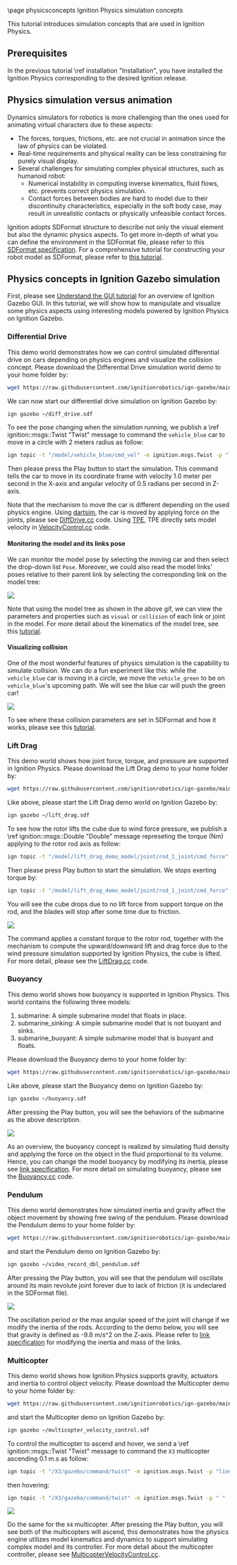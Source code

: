 \page physicsconcepts Ignition Physics simulation concepts

This tutorial introduces simulation concepts that are used in Ignition Physics.

## Prerequisites

In the previous tutorial \ref installation "Installation", you have installed
the Ignition Physics corresponding to the desired Ignition release.

## Physics simulation versus animation

Dynamics simulators for robotics is more challenging than the ones used for
animating virtual characters due to these aspects:
- The forces, torques, frictions, etc. are not crucial in animation since the
law of physics can be violated.
- Real-time requirements and physical reality can be less constraining for
purely visual display.
- Several challenges for simulating complex physical structures, such as
humanoid robot:
  - Numerical instability in computing inverse kinematics, fluid flows, etc.
    prevents correct physics simulation.
  - Contact forces between bodies are hard to model due to their discontinuity
    characteristics, especially in the soft body case, may result in unrealistic
    contacts or physically unfeasible contact forces.

Ignition adopts SDFormat structure to describe not only the visual element but
also the dynamic physics aspects. To get more in-depth of what you can define
the environment in the SDFormat file, please refer to this
[SDFormat specification](http://sdformat.org/spec?ver=1.7&elem=sdf).
For a comprehensive tutorial for constructing your robot model as SDFormat,
please refer to [this tutorial](https://ignitionrobotics.org/docs/dome/building_robot).


## Physics concepts in Ignition Gazebo simulation

First, please see [Understand the GUI tutorial](https://ignitionrobotics.org/docs/dome/gui)
for an overview of Ignition Gazebo GUI. In this tutorial, we will show how to
manipulate and visualize some physics aspects using interesting
models powered by Ignition Physics on Ignition Gazebo.

### Differential Drive

This demo world demonstrates how we can control simulated differential drive on
cars depending on physics engines and visualize the collision concept. Please
download the Differential Drive simulation world demo to your home folder by:

```bash
wget https://raw.githubusercontent.com/ignitionrobotics/ign-gazebo/main/examples/worlds/diff_drive.sdf -P ~
```

We can now start our differential drive simulation on Ignition Gazebo by:

```bash
ign gazebo ~/diff_drive.sdf
```

To see the pose changing when the simulation running, we publish a
\ref ignition::msgs::Twist "Twist" message to command the `vehicle_blue` car to
move in a circle with 2 meters radius as follow:

```bash
ign topic -t "/model/vehicle_blue/cmd_vel" -m ignition.msgs.Twist -p "linear: {x: 1.0}, angular: {z: 0.5}"
```

Then please press the Play button to start the simulation.
This command tells the car to move in its coordinate frame with velocity
1.0 meter per second in the X-axis and angular velocity of 0.5 radians per
second in Z-axis.

Note that the mechanism to move the car is different depending on the used physics
engine. Using [dartsim](https://github.com/ignitionrobotics/ign-physics/tree/main/dartsim),
the car is moved by applying force on the joints, please see [DiffDrive.cc](https://github.com/ignitionrobotics/ign-gazebo/blob/ign-gazebo5/src/systems/diff_drive/DiffDrive.cc#L333) code.
Using [TPE](https://github.com/ignitionrobotics/ign-physics/tree/main/tpe),
TPE directly sets model velocity in [VelocityControl.cc](https://github.com/ignitionrobotics/ign-gazebo/blob/ign-gazebo5/src/systems/velocity_control/VelocityControl.cc#L117) code.

#### Monitoring the model and its links pose

We can monitor the model pose by selecting the moving car and then
select the drop-down list `Pose`. Moreover, we could also read the model
links' poses relative to their parent link by selecting the
corresponding link on the model tree:

<img src="https://user-images.githubusercontent.com/18066876/97189395-d45ef380-17a4-11eb-9c29-cf33b5b184c4.gif"/>

Note that using the model tree as shown in the above gif, we can view the
parameters and properties such as `visual` or `collision` of each link or joint
in the model. For more detail about the kinematics of the model tree, see this
[tutorial](http://sdformat.org/tutorials?tut=spec_model_kinematics&cat=specification&).

#### Visualizing collision

One of the most wonderful features of physics simulation is the capability to
simulate collision. We can do a fun experiment like this: while the `vehicle_blue`
car is moving in a circle, we move the `vehicle_green` to be on `vehicle_blue`'s
upcoming path. We will see the blue car will push the green car!

<img src="https://user-images.githubusercontent.com/18066876/97190565-28b6a300-17a6-11eb-9ed5-0d6d50c15ad4.gif"/>

To see where these collision parameters are set in SDFormat and how it works,
please see this [tutorial](http://sdformat.org/tutorials?tut=spec_shapes&cat=specification&).

### Lift Drag

This demo world shows how joint force, torque, and pressure are supported in
Ignition Physics. Please download the Lift Drag demo to your home folder by:

```bash
wget https://raw.githubusercontent.com/ignitionrobotics/ign-gazebo/main/examples/worlds/lift_drag.sdf -P ~
```

Like above, please start the Lift Drag demo world on Ignition Gazebo by:

```bash
ign gazebo ~/lift_drag.sdf
```

To see how the rotor lifts the cube due to wind force pressure, we publish a
\ref ignition::msgs::Double "Double" message represeting the torque (Nm) applying to
the rotor rod axis as follow:

```bash
ign topic -t "/model/lift_drag_demo_model/joint/rod_1_joint/cmd_force" -m ignition.msgs.Double  -p "data: 0.7"
```

Then please press Play button to start the simulation. We stops exerting torque by:

```bash
ign topic -t "/model/lift_drag_demo_model/joint/rod_1_joint/cmd_force" -m ignition.msgs.Double  -p "data: 0.0"
```

You will see the cube drops due to no lift force from support torque on the rod,
and the blades will stop after some time due to friction.

<img src="https://user-images.githubusercontent.com/18066876/99107715-8d675f80-25e6-11eb-91f3-90f83bbc93e9.gif"/>

The command applies a constant torque to the rotor rod, together with
the mechanism to compute the upward/downward lift and drag force due to the
wind pressure simulation supported by Ignition Physics, the cube is lifted.
For more detail, please see the [LiftDrag.cc](https://github.com/ignitionrobotics/ign-gazebo/blob/ign-gazebo5/src/systems/lift_drag/LiftDrag.cc)
code.

### Buoyancy

This demo world shows how buoyancy is supported in Ignition Physics. This world
contains the following three models:

  1. submarine: A simple submarine model that floats in place.
  2. submarine_sinking: A simple submarine model that is not buoyant and sinks.
  3. submarine_buoyant: A simple submarine model that is buoyant and floats.

Please download the Buoyancy demo to your home folder by:

```bash
wget https://raw.githubusercontent.com/ignitionrobotics/ign-gazebo/main/examples/worlds/buoyancy.sdf -P ~
```

Like above, please start the Buoyancy demo on Ignition Gazebo by:

```bash
ign gazebo ~/buoyancy.sdf
```

After pressing the Play button, you will see the behaviors of the submarine as
the above description.

<img src="https://user-images.githubusercontent.com/18066876/99107675-7c1e5300-25e6-11eb-9b6c-2745c894c1ba.gif"/>

As an overview, the buoyancy concept is realized by
simulating fluid density and applying the force on the object in the fluid
proportional to its volume. Hence, you can change the model buoyancy by modifying its
inertia, please see [link specification](http://sdformat.org/spec?ver=1.7&elem=link).
For more detail on simulating buoyancy, please see the
[Buoyancy.cc](https://github.com/ignitionrobotics/ign-gazebo/blob/main/src/systems/buoyancy/Buoyancy.cc)
code.

### Pendulum

This demo world demonstrates how simulated inertia and gravity affect the object
movement by showing free swing of the pendulum. Please download the
Pendulum demo to your home folder by:

```bash
wget https://raw.githubusercontent.com/ignitionrobotics/ign-gazebo/main/examples/worlds/video_record_dbl_pendulum.sdf -P ~
```

and start the Pendulum demo on Ignition Gazebo by:

```bash
ign gazebo ~/video_record_dbl_pendulum.sdf
```

After pressing the Play button, you will see that the pendulum will oscillate around
its main revolute joint forever due to lack of friction (it is undeclared in the
SDFormat file).

<img src="https://user-images.githubusercontent.com/18066876/99107609-69a41980-25e6-11eb-8792-7c348e07b4c0.gif"/>

The oscillation period or the max angular speed of the joint
will change if we modify the inertia of the rods. According to the demo below,
you will see that gravity is defined as -9.8 m/s^2 on the Z-axis. Please refer to
[link specification](http://sdformat.org/spec?ver=1.7&elem=link) for modifying
the inertia and mass of the links.

### Multicopter

This demo world shows how Ignition Physics supports gravity, actuators and
inertia to control object velocity.
Please download the Multicopter demo to your home folder by:

```bash
wget https://raw.githubusercontent.com/ignitionrobotics/ign-gazebo/main/examples/worlds/multicopter_velocity_control.sdf -P ~
```

and start the Multicopter demo on Ignition Gazebo by:

```bash
ign gazebo ~/multicopter_velocity_control.sdf
```

To control the multicopter to ascend and hover, we send a
\ref ignition::msgs::Twist "Twist" message to command the `X3` multicopter
ascending 0.1 m.s as follow:

```bash
ign topic -t "/X3/gazebo/command/twist" -m ignition.msgs.Twist -p "linear: {x:0 y: 0 z: 0.1} angular {z: 0}"
```

then hovering:

```bash
ign topic -t "/X3/gazebo/command/twist" -m ignition.msgs.Twist -p " "
```

<img src="https://user-images.githubusercontent.com/18066876/99107458-2f3a7c80-25e6-11eb-8cff-40fbc1036d1f.gif"/>

Do the same for the `X4` multicopter. After pressing the Play button, you will see
both of the multicopters will ascend, this demonstrates how the physics engine
utilizes model kinematics and dynamics to support simulating complex model and
its controller. For more detail about the multicopter controller, please see
[MulticopterVelocityControl.cc](https://github.com/ignitionrobotics/ign-gazebo/blob/main/src/systems/multicopter_control/MulticopterVelocityControl.cc).
